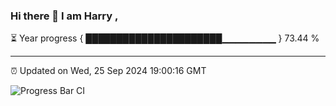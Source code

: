 ### Hi there 👋 I am Harry , 

⏳ Year progress { ██████████████████████▁▁▁▁▁▁▁▁ } 73.44 %

---

⏰ Updated on Wed, 25 Sep 2024 19:00:16 GMT

![Progress Bar CI](https://github.com/duykhang68/duykhang68/workflows/Progress%20Bar%20CI/badge.svg)
